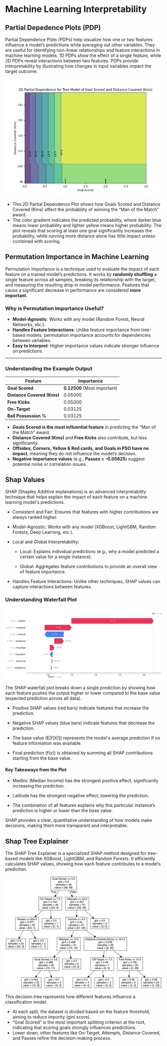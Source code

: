 # Machine Learning Interpretability

## Partial Depedence Plots (PDP)

Partial Dependence Plots (PDPs) help visualize how one or two features influence a model’s predictions while averaging out other variables. They are useful for identifying non-linear relationships and feature interactions in machine learning models. 1D PDPs show the effect of a single feature, while 2D PDPs reveal interactions between two features. PDPs provide interpretability by illustrating how changes in input variables impact the target outcome.

![Partial Plots](partial_dependence_plot_2d.png)

- This 2D Partial Dependence Plot shows how Goals Scored and Distance Covered (Kms) affect the probability of winning the “Man of the Match” award. 
- The color gradient indicates the predicted probability, where darker blue means lower probability and lighter yellow means higher probability. The plot reveals that scoring at least one goal significantly increases the probability, while running more distance alone has little impact unless combined with scoring.

## **Permutation Importance in Machine Learning**

Permutation Importance is a technique used to evaluate the impact of each feature on a trained model’s predictions. It works by **randomly shuffling** a single feature across all samples, breaking its relationship with the target, and measuring the resulting drop in model performance. Features that cause a significant decrease in performance are considered **more important**.

### **Why is Permutation Importance Useful?**
- **Model-Agnostic**: Works with any model (Random Forest, Neural Networks, etc.).
- **Handles Feature Interactions**: Unlike feature importance from tree-based models, permutation importance accounts for dependencies between variables.
- **Easy to Interpret**: Higher importance values indicate stronger influence on predictions.

---

### **Understanding the Example Output**

| **Feature** | **Importance** |
|------------|--------------|
| **Goal Scored** | **0.12500** (Most important) |
| **Distance Covered (Kms)** | 0.05000 |
| **Free Kicks** | 0.05000 |
| **On-Target** | 0.03125 |
| **Ball Possession %** | 0.03125 |

- **Goals Scored is the most influential feature** in predicting the “Man of the Match” award.
- **Distance Covered (Kms)** and **Free Kicks** also contribute, but less significantly.
- **Offsides, Corners, Yellow & Red cards, and Goals in PSO have no impact**, meaning they do not influence the model’s decision.
- **Negative importance values** (e.g., **Passes = -0.05625**) suggest potential noise or correlation issues.

## Shap Values


SHAP (Shapley Additive explanations) is an advanced interpretability technique that helps explain the impact of each feature on a machine learning model's predictions.


- Consistent and Fair: Ensures that features with higher contributions are always ranked higher.

- Model-Agnostic: Works with any model (XGBoost, LightGBM, Random Forests, Deep Learning, etc.).

- Local and Global Interpretability:

    - Local: Explains individual predictions (e.g., why a model predicted a certain value for a single instance).

    - Global: Aggregates feature contributions to provide an overall view of feature importance.

- Handles Feature Interactions: Unlike other techniques, SHAP values can capture interactions between features.

### Understanding Waterfall Plot

![File](shap_values.png)

The SHAP waterfall plot breaks down a single prediction by showing how each feature pushes the output higher or lower compared to the base value (expected prediction across all data).

- Positive SHAP values (red bars) indicate features that increase the prediction.

- Negative SHAP values (blue bars) indicate features that decrease the prediction.

- The base value (E[f(X)]) represents the model's average prediction if no feature information was available.

- Final prediction (f(x)) is obtained by summing all SHAP contributions starting from the base value.

#### Key Takeaways from the Plot

- MedInc (Median Income) has the strongest positive effect, significantly increasing the prediction.

- Latitude has the strongest negative effect, lowering the prediction.

- The combination of all features explains why this particular instance’s prediction is higher or lower than the base value.

SHAP provides a clear, quantitative understanding of how models make decisions, making them more transparent and interpretable.
## Shap Tree Explainer

The SHAP Tree Explainer is a specialized SHAP method designed for tree-based models like XGBoost, LightGBM, and Random Forests. It efficiently calculates SHAP values, showing how each feature contributes to a model’s prediction.

![File](Source.gv.png)

This decision tree represents how different features influence a classification model.

- At each split, the dataset is divided based on the feature threshold, aiming to reduce impurity (gini score).
- “Goal Scored” is the most important splitting criterion at the root, indicating that scoring goals strongly influences predictions.
- Lower down, other features like On-Target, Attempts, Distance Covered, and Passes refine the decision-making process.

